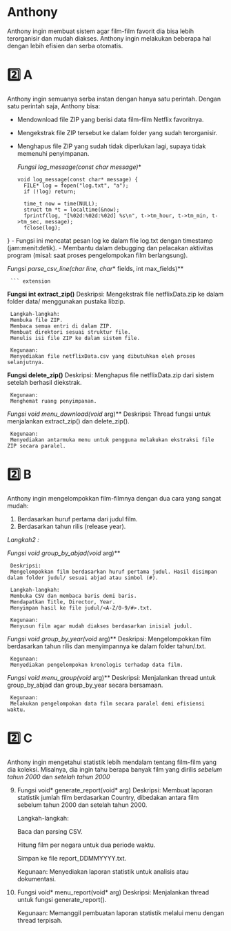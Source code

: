 # Anthony

Anthony ingin membuat sistem agar film-film favorit dia bisa lebih terorganisir dan mudah diakses. Anthony ingin melakukan beberapa hal dengan lebih efisien dan serba otomatis.

# 2️⃣ A
Anthony ingin semuanya serba instan dengan hanya satu perintah. Dengan satu perintah saja, Anthony bisa:
- Mendownload file ZIP yang berisi data film-film Netflix favoritnya.
- Mengekstrak file ZIP tersebut ke dalam folder yang sudah terorganisir.
- Menghapus file ZIP yang sudah tidak diperlukan lagi, supaya tidak memenuhi penyimpanan.

  **Fungsi log_message(const char* message)**

     ``` extension
     void log_message(const char* message) {
       FILE* log = fopen("log.txt", "a");
       if (!log) return;
   
       time_t now = time(NULL);
       struct tm *t = localtime(&now);
       fprintf(log, "[%02d:%02d:%02d] %s\n", t->tm_hour, t->tm_min, t->tm_sec, message);
       fclose(log);
 }
     - Fungsi ini mencatat pesan log ke dalam file log.txt dengan timestamp (jam:menit:detik).
     - Membantu dalam debugging dan pelacakan aktivitas program (misal: saat proses pengelompokan film berlangsung).

     
  **Fungsi parse_csv_line(char* line, char** fields, int max_fields)**

     ``` extension
     
     
  **Fungsi int extract_zip()**
     Deskripsi:
     Mengekstrak file netflixData.zip ke dalam folder data/ menggunakan pustaka libzip.
     
     Langkah-langkah:
     Membuka file ZIP.
     Membaca semua entri di dalam ZIP.
     Membuat direktori sesuai struktur file.
     Menulis isi file ZIP ke dalam sistem file.
     
     Kegunaan:
     Menyediakan file netflixData.csv yang dibutuhkan oleh proses selanjutnya.
     
  **Fungsi delete_zip()**
     Deskripsi:
     Menghapus file netflixData.zip dari sistem setelah berhasil diekstrak.
     
     Kegunaan:
     Menghemat ruang penyimpanan.
     
  **Fungsi void* menu_download(void* arg)**
     Deskripsi:
     Thread fungsi untuk menjalankan extract_zip() dan delete_zip().
     
     Kegunaan:
     Menyediakan antarmuka menu untuk pengguna melakukan ekstraksi file ZIP secara paralel.

# 2️⃣ B
Anthony ingin mengelompokkan film-filmnya dengan dua cara yang sangat mudah:
1. Berdasarkan huruf pertama dari judul film.
2. Berdasarkan tahun rilis (release year).

  *Langkah2 :*
  
  **Fungsi void* group_by_abjad(void* arg)**
  
     Deskripsi:
     Mengelompokkan film berdasarkan huruf pertama judul. Hasil disimpan dalam folder judul/ sesuai abjad atau simbol (#).
     
     Langkah-langkah:
     Membuka CSV dan membaca baris demi baris.
     Mendapatkan Title, Director, Year.
     Menyimpan hasil ke file judul/<A-Z/0-9/#>.txt.
 
     Kegunaan:
     Menyusun film agar mudah diakses berdasarkan inisial judul.
     
  **Fungsi void* group_by_year(void* arg)**
     Deskripsi:
     Mengelompokkan film berdasarkan tahun rilis dan menyimpannya ke dalam folder tahun/<year>.txt.
     
     Kegunaan:
     Menyediakan pengelompokan kronologis terhadap data film.
     
  **Fungsi void* menu_group(void* arg)**
     Deskripsi:
     Menjalankan thread untuk group_by_abjad dan group_by_year secara bersamaan.
     
     Kegunaan:
     Melakukan pengelompokan data film secara paralel demi efisiensi waktu.


# 2️⃣ C
Anthony ingin mengetahui statistik lebih mendalam tentang film-film yang dia koleksi. Misalnya, dia ingin tahu berapa banyak film yang dirilis *sebelum tahun 2000* dan *setelah tahun 2000*
  
  9. Fungsi void* generate_report(void* arg)
     Deskripsi:
     Membuat laporan statistik jumlah film berdasarkan Country, dibedakan antara film sebelum tahun 2000 dan setelah tahun 2000.
     
     Langkah-langkah:
     
     Baca dan parsing CSV.
     
     Hitung film per negara untuk dua periode waktu.
     
     Simpan ke file report_DDMMYYYY.txt.
     
     Kegunaan:
     Menyediakan laporan statistik untuk analisis atau dokumentasi.
     
 10. Fungsi void* menu_report(void* arg)
     Deskripsi:
     Menjalankan thread untuk fungsi generate_report().
     
     Kegunaan:
     Memanggil pembuatan laporan statistik melalui menu dengan thread terpisah.    
